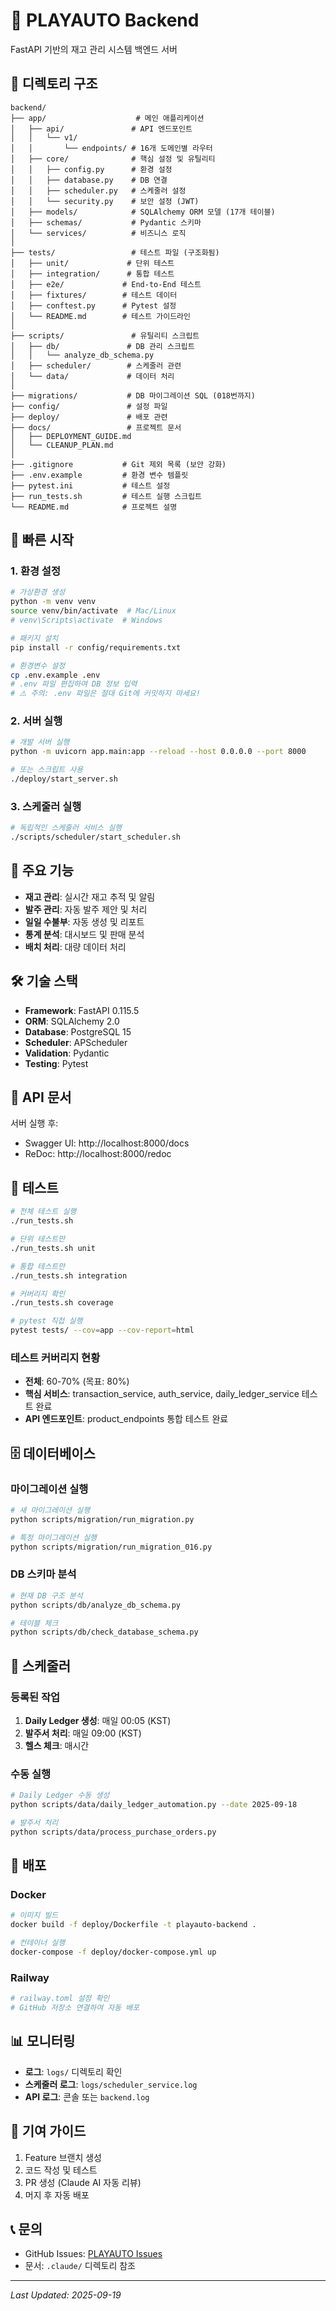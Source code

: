 # 🚀 PLAYAUTO Backend

FastAPI 기반의 재고 관리 시스템 백엔드 서버

## 📁 디렉토리 구조

```
backend/
├── app/                    # 메인 애플리케이션
│   ├── api/               # API 엔드포인트
│   │   └── v1/
│   │       └── endpoints/ # 16개 도메인별 라우터
│   ├── core/              # 핵심 설정 및 유틸리티
│   │   ├── config.py      # 환경 설정
│   │   ├── database.py    # DB 연결
│   │   ├── scheduler.py   # 스케줄러 설정
│   │   └── security.py    # 보안 설정 (JWT)
│   ├── models/            # SQLAlchemy ORM 모델 (17개 테이블)
│   ├── schemas/           # Pydantic 스키마
│   └── services/          # 비즈니스 로직
│
├── tests/                 # 테스트 파일 (구조화됨)
│   ├── unit/             # 단위 테스트
│   ├── integration/      # 통합 테스트
│   ├── e2e/             # End-to-End 테스트
│   ├── fixtures/        # 테스트 데이터
│   ├── conftest.py      # Pytest 설정
│   └── README.md        # 테스트 가이드라인
│
├── scripts/               # 유틸리티 스크립트
│   ├── db/               # DB 관리 스크립트
│   │   └── analyze_db_schema.py
│   ├── scheduler/        # 스케줄러 관련
│   └── data/             # 데이터 처리
│
├── migrations/           # DB 마이그레이션 SQL (018번까지)
├── config/               # 설정 파일
├── deploy/               # 배포 관련
├── docs/                 # 프로젝트 문서
│   ├── DEPLOYMENT_GUIDE.md
│   └── CLEANUP_PLAN.md
│
├── .gitignore           # Git 제외 목록 (보안 강화)
├── .env.example         # 환경 변수 템플릿
├── pytest.ini           # 테스트 설정
├── run_tests.sh         # 테스트 실행 스크립트
└── README.md            # 프로젝트 설명
```

## 🚀 빠른 시작

### 1. 환경 설정

```bash
# 가상환경 생성
python -m venv venv
source venv/bin/activate  # Mac/Linux
# venv\Scripts\activate  # Windows

# 패키지 설치
pip install -r config/requirements.txt

# 환경변수 설정
cp .env.example .env
# .env 파일 편집하여 DB 정보 입력
# ⚠️ 주의: .env 파일은 절대 Git에 커밋하지 마세요!
```

### 2. 서버 실행

```bash
# 개발 서버 실행
python -m uvicorn app.main:app --reload --host 0.0.0.0 --port 8000

# 또는 스크립트 사용
./deploy/start_server.sh
```

### 3. 스케줄러 실행

```bash
# 독립적인 스케줄러 서비스 실행
./scripts/scheduler/start_scheduler.sh
```

## 📝 주요 기능

- **재고 관리**: 실시간 재고 추적 및 알림
- **발주 관리**: 자동 발주 제안 및 처리
- **일일 수불부**: 자동 생성 및 리포트
- **통계 분석**: 대시보드 및 판매 분석
- **배치 처리**: 대량 데이터 처리

## 🛠️ 기술 스택

- **Framework**: FastAPI 0.115.5
- **ORM**: SQLAlchemy 2.0
- **Database**: PostgreSQL 15
- **Scheduler**: APScheduler
- **Validation**: Pydantic
- **Testing**: Pytest

## 📖 API 문서

서버 실행 후:
- Swagger UI: http://localhost:8000/docs
- ReDoc: http://localhost:8000/redoc

## 🧪 테스트

```bash
# 전체 테스트 실행
./run_tests.sh

# 단위 테스트만
./run_tests.sh unit

# 통합 테스트만
./run_tests.sh integration

# 커버리지 확인
./run_tests.sh coverage

# pytest 직접 실행
pytest tests/ --cov=app --cov-report=html
```

### 테스트 커버리지 현황
- **전체**: 60-70% (목표: 80%)
- **핵심 서비스**: transaction_service, auth_service, daily_ledger_service 테스트 완료
- **API 엔드포인트**: product_endpoints 통합 테스트 완료

## 🗄️ 데이터베이스

### 마이그레이션 실행

```bash
# 새 마이그레이션 실행
python scripts/migration/run_migration.py

# 특정 마이그레이션 실행
python scripts/migration/run_migration_016.py
```

### DB 스키마 분석

```bash
# 현재 DB 구조 분석
python scripts/db/analyze_db_schema.py

# 테이블 체크
python scripts/db/check_database_schema.py
```

## 📅 스케줄러

### 등록된 작업

1. **Daily Ledger 생성**: 매일 00:05 (KST)
2. **발주서 처리**: 매일 09:00 (KST)
3. **헬스 체크**: 매시간

### 수동 실행

```bash
# Daily Ledger 수동 생성
python scripts/data/daily_ledger_automation.py --date 2025-09-18

# 발주서 처리
python scripts/data/process_purchase_orders.py
```

## 🚢 배포

### Docker

```bash
# 이미지 빌드
docker build -f deploy/Dockerfile -t playauto-backend .

# 컨테이너 실행
docker-compose -f deploy/docker-compose.yml up
```

### Railway

```bash
# railway.toml 설정 확인
# GitHub 저장소 연결하여 자동 배포
```

## 📊 모니터링

- **로그**: `logs/` 디렉토리 확인
- **스케줄러 로그**: `logs/scheduler_service.log`
- **API 로그**: 콘솔 또는 `backend.log`

## 🤝 기여 가이드

1. Feature 브랜치 생성
2. 코드 작성 및 테스트
3. PR 생성 (Claude AI 자동 리뷰)
4. 머지 후 자동 배포

## 📞 문의

- GitHub Issues: [PLAYAUTO Issues](https://github.com/junwoo86/PLAYAUTO/issues)
- 문서: `.claude/` 디렉토리 참조

---

*Last Updated: 2025-09-19*
